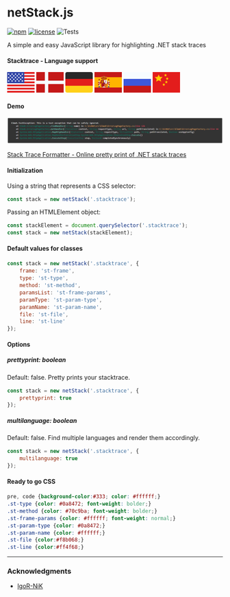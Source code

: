 # netStack.js
[![npm](https://img.shields.io/npm/v/netstack.js.svg)](https://www.npmjs.com/package/netstack.js)
[![license](https://img.shields.io/hexpm/l/plug.svg?style=flat-square)](#)
![Tests](https://github.com/elmahio/netstack.js/actions/workflows/test.yml/badge.svg)


A simple and easy JavaScript library for highlighting .NET stack traces

#### Stacktrace - Language support
[![English](images/flags/US%20-%20United%20States.svg)](#) [![Danish](images/flags/DK%20-%20Denmark.svg)](#) [![German](images/flags/DE%20-%20Germany.svg)](#) [![Spanish](images/flags/ES%20-%20Spain.svg)](#) [![Russian](images/flags/RU%20-%20Russian%20Federation.svg)](#) [![Chinese](images/flags/CN%20-%20China.svg)](#)

#### Demo
[![netStack.js - demo](images/example.jpg)](https://elmah.io/tools/stack-trace-formatter/)

[Stack Trace Formatter - Online pretty print of .NET stack traces](https://elmah.io/tools/stack-trace-formatter/)

#### Initialization
Using a string that represents a CSS selector:
```javascript
const stack = new netStack('.stacktrace');
```
Passing an HTMLElement object:
```javascript
const stackElement = document.querySelector('.stacktrace');
const stack = new netStack(stackElement);
```

#### Default values for classes
```javascript
const stack = new netStack('.stacktrace', {
    frame: 'st-frame',
    type: 'st-type',
    method: 'st-method',
    paramsList: 'st-frame-params',
    paramType: 'st-param-type',
    paramName: 'st-param-name',
    file: 'st-file',
    line: 'st-line'
});
```

#### Options
##### prettyprint: boolean
Default: false. 
Pretty prints your stacktrace.
```javascript
const stack = new netStack('.stacktrace', {
    prettyprint: true
});
```
##### multilanguage: boolean
Default: false. 
Find multiple languages and render them accordingly.
```javascript
const stack = new netStack('.stacktrace', {
    multilanguage: true
});
```

#### Ready to go CSS
```css
pre, code {background-color:#333; color: #ffffff;}
.st-type {color: #0a8472; font-weight: bolder;}
.st-method {color: #70c9ba; font-weight: bolder;}
.st-frame-params {color: #ffffff; font-weight: normal;}
.st-param-type {color: #0a8472;}
.st-param-name {color: #ffffff;}
.st-file {color:#f8b068;}
.st-line {color:#ff4f68;}
```

---
### Acknowledgments

* [IgoR-NiK](https://github.com/IgoR-NiK)
